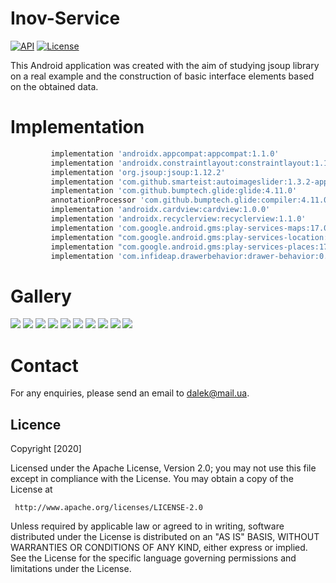 # Inov-Service
[![API](https://img.shields.io/badge/API-23%2B-brightgreen.svg?style=flat)](https://android-arsenal.com/api?level=23)
[![License](https://img.shields.io/badge/License-Apache%202.0-blue.svg)](https://opensource.org/licenses/Apache-2.0)

This Android application was created with the aim of studying jsoup library on a real example and the construction of basic interface elements based on the obtained data.

# Implementation
```groovy
         implementation 'androidx.appcompat:appcompat:1.1.0'
         implementation 'androidx.constraintlayout:constraintlayout:1.1.3'
         implementation 'org.jsoup:jsoup:1.12.2'
         implementation 'com.github.smarteist:autoimageslider:1.3.2-appcompat'
         implementation 'com.github.bumptech.glide:glide:4.11.0'
         annotationProcessor 'com.github.bumptech.glide:compiler:4.11.0'
         implementation 'androidx.cardview:cardview:1.0.0'
         implementation 'androidx.recyclerview:recyclerview:1.1.0'
         implementation 'com.google.android.gms:play-services-maps:17.0.0'
         implementation "com.google.android.gms:play-services-location:17.0.0"
         implementation "com.google.android.gms:play-services-places:17.0.0"
         implementation 'com.infideap.drawerbehavior:drawer-behavior:0.2.2'
```

# Gallery
![](https://github.com/KovalenkoILja/Inov-Service/blob/master/screenshots/main.gif)
![](https://github.com/KovalenkoILja/Inov-Service/blob/master/screenshots/main_screen.png)
![](https://github.com/KovalenkoILja/Inov-Service/blob/master/screenshots/nav_bar.png)
![](https://github.com/KovalenkoILja/Inov-Service/blob/master/screenshots/product_1.gif)
![](https://github.com/KovalenkoILja/Inov-Service/blob/master/screenshots/product_2.gif)
![](https://github.com/KovalenkoILja/Inov-Service/blob/master/screenshots/services.gif)
![](https://github.com/KovalenkoILja/Inov-Service/blob/master/screenshots/services_all.gif)
![](https://github.com/KovalenkoILja/Inov-Service/blob/master/screenshots/single_news.gif)
![](https://github.com/KovalenkoILja/Inov-Service/blob/master/screenshots/single_price_list.gif)
![](https://github.com/KovalenkoILja/Inov-Service/blob/master/screenshots/single_service.gif)

# Contact
For any enquiries, please send an email to dalek@mail.ua.

## Licence

Copyright [2020]

   Licensed under the Apache License, Version 2.0;
   you may not use this file except in compliance with the License.
   You may obtain a copy of the License at

     http://www.apache.org/licenses/LICENSE-2.0

   Unless required by applicable law or agreed to in writing, software
   distributed under the License is distributed on an "AS IS" BASIS,
   WITHOUT WARRANTIES OR CONDITIONS OF ANY KIND, either express or implied.
   See the License for the specific language governing permissions and
   limitations under the License.